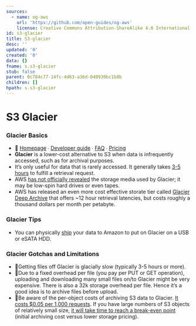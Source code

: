 ```yaml
---
sources:
  - name: og-aws
    url: 'https://github.com/open-guides/og-aws'
    license: Creative Commons Attribution-ShareAlike 4.0 International License
id: s3-glacier
title: S3-glacier
desc: ''
updated: '0'
created: '0'
data: {}
fname: s.s3-glacier
stub: false
parent: 0c784c77-14fc-4d63-a36d-040930bc1b8b
children: []
hpath: s.s3-glacier
---
```

# S3 Glacier

### Glacier Basics

- 📒 [Homepage](https://aws.amazon.com/glacier/) ∙ [Developer guide](http://docs.aws.amazon.com/amazonglacier/latest/dev/) ∙ [FAQ](https://aws.amazon.com/glacier/faqs/) ∙ [Pricing](https://aws.amazon.com/glacier/pricing/)
- **Glacier** is a lower-cost alternative to S3 when data is infrequently accessed, such as for archival purposes.
- It’s only useful for data that is rarely accessed. It generally takes [3-5 hours](https://aws.amazon.com/glacier/faqs/#dataretrievals) to fulfill a retrieval request.
- AWS [has not officially revealed](https://en.wikipedia.org/wiki/Amazon_Glacier#Storage) the storage media used by Glacier; it may be low-spin hard drives or even tapes.
- AWS has released an even more cost effective storate tier called [Glacier Deep Archive](https://aws.amazon.com/blogs/aws/new-amazon-s3-storage-class-glacier-deep-archive/) that offers ~12 hour retrieval latencies, but costs roughly a thousand dollars per month per petabyte.

### Glacier Tips

- You can physically [ship](https://aws.amazon.com/blogs/aws/send-us-that-data/) your data to Amazon to put on Glacier on a USB or eSATA HDD.

### Glacier Gotchas and Limitations

- 🔸Getting files off Glacier is glacially slow (typically 3-5 hours or more).
- 🔸Due to a fixed overhead per file (you pay per PUT or GET operation), uploading and downloading many small files on/to Glacier might be very expensive. There is also a 32k storage overhead per file. Hence it’s a good idea is to archive files before upload.
- 💸Be aware of the per-object costs of archiving S3 data to Glacier. [It costs $0.05 per 1,000 requests](https://aws.amazon.com/s3/pricing/). If you have large numbers of S3 objects of relatively small size, [it will take time to reach a break-even point](https://alestic.com/2012/12/s3-glacier-costs/) (initial archiving cost versus lower storage pricing).
